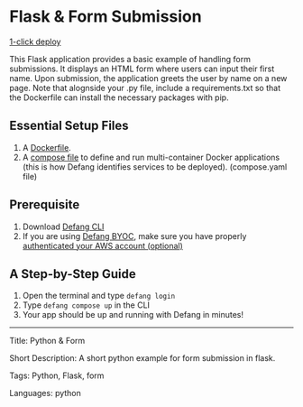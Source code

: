 # Flask & Form Submission

[1-click deploy](https://portal.defang.dev/redirect?url=https%3A%2F%2Fgithub.com%2Fnew%3Ftemplate_name%3Dsample-python-form-template%26template_owner%3DDefangSamples)

This Flask application provides a basic example of handling form submissions. It displays an HTML form where users can input their first name. Upon submission, the application greets the user by name on a new page. Note that alognside your .py file, include a requirements.txt so that the Dockerfile can install the necessary packages with pip.

## Essential Setup Files

1. A [Dockerfile](https://docs.docker.com/develop/develop-images/dockerfile_best-practices/).
2. A [compose file](https://docs.defang.io/docs/concepts/compose) to define and run multi-container Docker applications (this is how Defang identifies services to be deployed). (compose.yaml file)

## Prerequisite

1. Download [Defang CLI](https://github.com/DefangLabs/defang)
2. If you are using [Defang BYOC](https://docs.defang.io/docs/concepts/defang-byoc), make sure you have properly [authenticated your AWS account (optional)](https://docs.aws.amazon.com/cli/latest/userguide/cli-chap-configure.html)

## A Step-by-Step Guide

1. Open the terminal and type `defang login`
2. Type `defang compose up` in the CLI
3. Your app should be up and running with Defang in minutes!

---

Title: Python & Form

Short Description: A short python example for form submission in flask.

Tags: Python, Flask, form

Languages: python
